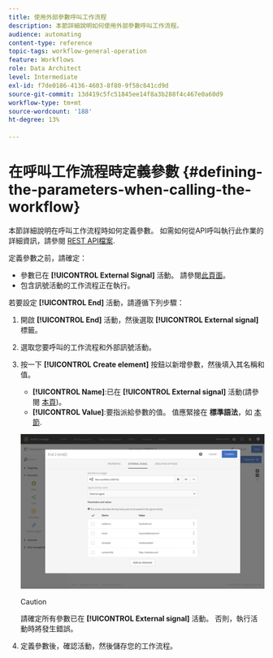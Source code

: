 ```yaml
---
title: 使用外部參數呼叫工作流程
description: 本節詳細說明如何使用外部參數呼叫工作流程。
audience: automating
content-type: reference
topic-tags: workflow-general-operation
feature: Workflows
role: Data Architect
level: Intermediate
exl-id: f7de0186-4136-4603-8f80-9f58c641cd9d
source-git-commit: 13d419c5fc51845ee14f8a3b288f4c467e0a60d9
workflow-type: tm+mt
source-wordcount: '188'
ht-degree: 13%

---
```


# 在呼叫工作流程時定義參數 {#defining-the-parameters-when-calling-the-workflow}

本節詳細說明在呼叫工作流程時如何定義參數。 如需如何從API呼叫執行此作業的詳細資訊，請參閱 [REST API檔案](../../api/using/triggering-a-signal-activity.md).

定義參數之前，請確定：

* 參數已在 **[!UICONTROL External Signal]** 活動。 請參閱[此頁面](../../automating/using/declaring-parameters-external-signal.md)。
* 包含訊號活動的工作流程正在執行。

若要設定 **[!UICONTROL End]** 活動，請遵循下列步驟：

1. 開啟 **[!UICONTROL End]** 活動，然後選取 **[!UICONTROL External signal]** 標籤。
1. 選取您要呼叫的工作流程和外部訊號活動。
1. 按一下 **[!UICONTROL Create element]** 按鈕以新增參數，然後填入其名稱和值。

   * **[!UICONTROL Name]**:已在 **[!UICONTROL External signal]** 活動(請參閱 [本頁](../../automating/using/declaring-parameters-external-signal.md))。
   * **[!UICONTROL Value]**:要指派給參數的值。 值應緊接在 **標準語法**，如 [本節](../../automating/using/advanced-expression-editing.md#standard-syntax).

   ![](assets/extsignal_definingparameters_2.png)

   >[!CAUTION]
   >
   >請確定所有參數已在 **[!UICONTROL External signal]** 活動。 否則，執行活動時將發生錯誤。

1. 定義參數後，確認活動，然後儲存您的工作流程。

